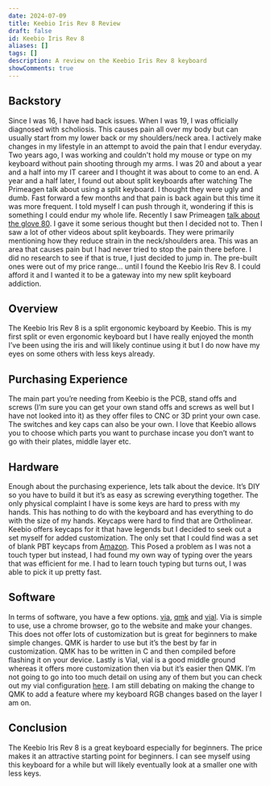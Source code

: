 ```yaml
---
date: 2024-07-09
title: Keebio Iris Rev 8 Review
draft: false
id: Keebio Iris Rev 8
aliases: []
tags: []
description: A review on the Keebio Iris Rev 8 keyboard
showComments: true
---
```


## Backstory
Since I was 16, I have had back issues. When I was 19, I was officially diagnosed with scholiosis. This causes pain all over my body but can usually start from my lower back or my shoulders/neck area. I actively make changes in my lifestyle in an attempt to avoid the pain that I endur everyday. Two years ago, I was working and couldn't hold my mouse or type on my keyboard without pain shooting through my arms. I was 20 and about a year and a half into my IT career and I thought it was about to come to an end. A year and a half later, I found out about split keyboards after watching The Primeagen talk about using a split keyboard. I thought they were ugly and dumb. Fast forward a few months and that pain is back again but this time it was more frequent. I told myself I can push through it, wondering if this is something I could endur my whole life. Recently I saw Primeagen [talk about the glove 80](https://www.youtube.com/watch?v=UrxkO4DM67M). I gave it some serious thought but then I decided not to. Then I saw a lot of other videos about split keyboards. They were primarily mentioning how they reduce strain in the neck/shoulders area. This was an area that causes pain but I had never tried to stop the pain there before. I did no research to see if that is true, I just decided to jump in. The pre-built ones were out of my price range... until I found the Keebio Iris Rev 8. I could afford it and I wanted it to be a gateway into my new split keyboard addiction.

## Overview
The Keebio Iris Rev 8 is a split ergonomic keyboard by Keebio. This is my first split or even ergonomic keyboard but I have really enjoyed the month I’ve been using the iris and will likely continue using it but I do now have my eyes on some others with less keys already.

## Purchasing Experience
The main part you’re needing from Keebio is the PCB, stand offs and screws (I’m sure you can get your own stand offs and screws as well but I have not looked into it) as they offer files to CNC or 3D print your own case. The switches and key caps can also be your own. I love that Keebio allows you to choose which parts you want to purchase incase you don’t want to go with their plates, middle layer etc.

## Hardware
Enough about the purchasing experience, lets talk about the device. It’s DIY so you have to build it but it’s as easy as screwing everything together. The only physical complaint I have is some keys are hard to press with my hands. This has nothing to do with the keyboard and has everything to do with the size of my hands. Keycaps were hard to find that are Ortholinear. Keebio offers keycaps for it that have legends but I decided to seek out a set myself for added customization. The only set that I could find was a set of blank PBT keycaps from [Amazon](https://a.co/d/0dmJnwFb). This Posed a problem as I was not a touch typer but instead, I had found my own way of typing over the years that was efficient for me. I had to learn touch typing but turns out, I was able to pick it up pretty fast.

## Software
In terms of software, you have a few options. [via](usevia.app), [qmk](https://qmk.fm/) and [vial](https://get.vial.today/). Via is simple to use, use a chrome browser, go to the website and make your changes. This does not offer lots of customization but is great for beginners to make simple changes. QMK is harder to use but it’s the best by far in customization. QMK has to be written in C and then compiled before flashing it on your device. Lastly is Vial, vial is a good middle ground whereas it offers more customization then via but it’s easier then QMK. I’m not going to go into too much detail on using any of them but you can check out my vial configuration [here](https://github.com/NotNoss/iris-rev8-vial). I am still debating on making the change to QMK to add a feature where my keyboard RGB changes based on the layer I am on.

## Conclusion
The Keebio Iris Rev 8 is a great keyboard especially for beginners. The price makes it an attractive starting point for beginners. I can see myself using this keyboard for a while but will likely eventually look at a smaller one with less keys. 
